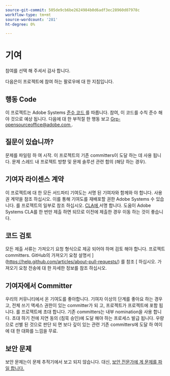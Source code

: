 ```yaml
---
source-git-commit: 505de9cb6be2624984b0d6adf3ec28960d07978c
workflow-type: tm+mt
source-wordcount: '281'
ht-degree: 0%

---
```


# 기여

참여를 선택 해 주셔서 감사 합니다.

다음은이 프로젝트에 참여 하는 팔로우에 대 한 지침입니다.

## 행동 Code

이 프로젝트는 Adobe Systems [ 준수 코드 ](code-of-conduct.md) 를 따릅니다. 참여,
이 코드를 수칙 준수 해야 것으로 예상 됩니다. 다음에 대 한 부적절 한 행동 보고
[Grp-opensourceoffice@adobe.com ](mailto:Grp-opensourceoffice@adobe.com) .

## 질문이 있습니까?

문제를 파일링 하 여 시작. 이 프로젝트의 기존 committers이 도달 하는 데 사용 됩니다.
문제 스레드 내 프로젝트 방향 및 문제 솔루션 관련 합의
(해당 하는 경우).

## 기여자 라이센스 계약

이 프로젝트에 대 한 모든 서드파티 기여도는 서명 된 기여자와 함께와 야 합니다.
사용권 계약을 참조 하십시오. 이를 통해 기여도를 재배포할 권한 Adobe Systems 수 있습니다.
를 프로젝트의 일부로 참조 하십시오. [CLA에 ](https://opensource.adobe.com/cla.html) 서명 합니다. 도움이
Adobe Systems CLA를 한 번만 제출 하면 되므로 이전에 제출한 경우
이동 하는 것이 좋습니다.

## 코드 검토

모든 제출 서류는 가져오기 요청 형식으로 제공 되어야 하며 검토 해야 합니다.
프로젝트 committers. GitHub의 가져오기 요청 설명서 ](https://help.github.com/articles/about-pull-requests/) 를 참조 [ 하십시오.
가져오기 요청 전송에 대 한 자세한 정보를 참조 하십시오.

<!--
Lastly, please follow the [pull request template](PULL_REQUEST_TEMPLATE.md) when
submitting a pull request!
-->

## 기여자에서 Committer

우리의 커뮤니티에서 온 기여도를 좋아합니다. 기여자 이상의 단계를 좋아요 하는 경우
고, 전체 쓰기 액세스 권한이 있는 committer가 되 고, 프로젝트가 프로젝트에 포함 됩니다.
를 프로젝트에 초대 합니다. 기존 committers는 내부 nomination을 사용 합니다.
초대 하기 전에 지연 동의 (침묵 승인)에 도달 해야 하는 프로세스
발급 됩니다. 우량으로 선별 된 것으로 판단 되 면 보다 깊이 있는 관련
기존 committers에 도달 하 여이에 대 한 대화를 느낌을 무료.

## 보안 문제

보안 문제는이 문제 추적기에서 보고 되지 않습니다. 대신, [ 보안 전문가에 게 문제를 파일 합니다.](https://helpx.adobe.com/security/alertus.html)
